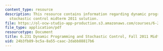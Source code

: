 ```yaml
---
content_type: resource
description: This resource contains information regarding dynamic programming and
  stochastic control midterm 2011 solution.
file: https://ol-ocw-studio-app-production.s3.amazonaws.com/courses/6-231-dynamic-programming-and-stochastic-control-fall-2015/24b3fb89bc5a8a55caac2dabb88817b6_MIT6_231F15_mid_2011_sol.pdf
file_type: application/pdf
resourcetype: Document
title: 6.231 Dynamic Programming and Stochastic Control, Fall 2011 Midterm and Solutions
uid: 24b3fb89-bc5a-8a55-caac-2dabb88817b6
---
```

